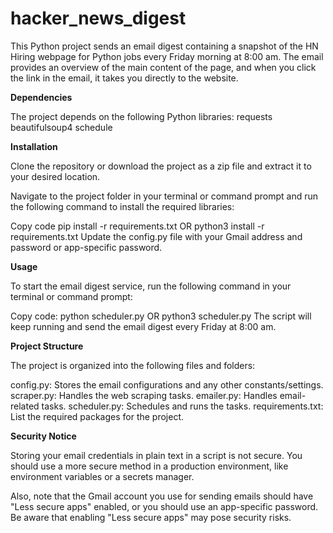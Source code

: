 # hacker_news_digest

This Python project sends an email digest containing a snapshot of the HN Hiring webpage for Python jobs every Friday morning at 8:00 am. The email provides an overview of the main content of the page, and when you click the link in the email, it takes you directly to the website.

**Dependencies**

The project depends on the following Python libraries:
requests
beautifulsoup4
schedule

**Installation**

Clone the repository or download the project as a zip file and extract it to your desired location.

Navigate to the project folder in your terminal or command prompt and run the following command to install the required libraries:

Copy code
pip install -r requirements.txt
OR python3 install -r requirements.txt
Update the config.py file with your Gmail address and password or app-specific password.

**Usage**

To start the email digest service, run the following command in your terminal or command prompt:

Copy code:
python scheduler.py
OR python3 scheduler.py
The script will keep running and send the email digest every Friday at 8:00 am.

**Project Structure**

The project is organized into the following files and folders:

config.py: Stores the email configurations and any other constants/settings.
scraper.py: Handles the web scraping tasks.
emailer.py: Handles email-related tasks.
scheduler.py: Schedules and runs the tasks.
requirements.txt: List the required packages for the project.


**Security Notice**

Storing your email credentials in plain text in a script is not secure. You should use a more secure method in a production environment, like environment variables or a secrets manager.

Also, note that the Gmail account you use for sending emails should have "Less secure apps" enabled, or you should use an app-specific password. Be aware that enabling "Less secure apps" may pose security risks.
